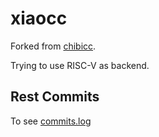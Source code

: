 # xiaocc

Forked from [chibicc](https://github.com/rui314/chibicc).

Trying to use RISC-V as backend.

## Rest Commits

To see [commits.log](/commits.log)
